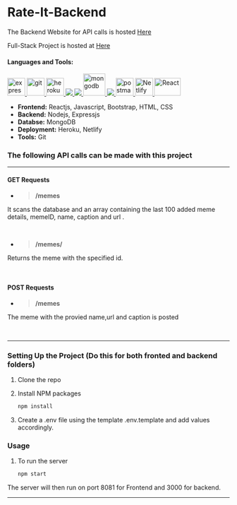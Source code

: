 # Rate-It-Backend 


The Backend Website for API calls is hosted [Here](http://xmeme-backend-savi.herokuapp.com/)

Full-Stack Project is hosted at [Here](https://xmeme-frontend-savi.netlify.app/)

<h4 align="left">Languages and Tools:</h4>
<p align="left"> <a href="https://expressjs.com" target="_blank"> <img src="https://www.vectorlogo.zone/logos/expressjs/expressjs-ar21.svg" alt="express" height="40"/> </a> <a href="https://git-scm.com/" target="_blank"> <img src="https://www.vectorlogo.zone/logos/git-scm/git-scm-icon.svg" alt="git" width="40" height="40"/> </a> <a href="https://heroku.com" target="_blank"> <img src="https://www.vectorlogo.zone/logos/heroku/heroku-icon.svg" alt="heroku" width="40" height="40"/> </a> <a href="https://www.w3.org/html/" target="_blank"> <img src="https://img.icons8.com/color/48/000000/html-5.png"/> </a> <a href="https://developer.mozilla.org/en-US/docs/Web/JavaScript" target="_blank"> <img src="https://img.icons8.com/color/48/000000/javascript.png"/> </a> <a href="https://www.mongodb.com/" target="_blank"> <img src="https://www.vectorlogo.zone/logos/mongodb/mongodb-icon.svg" alt="mongodb" width="50" height="50"/> </a> <a href="https://nodejs.org" target="_blank"> <img src="https://img.icons8.com/color/48/000000/nodejs.png"/> </a> <a href="https://postman.com" target="_blank"> <img src="https://www.vectorlogo.zone/logos/getpostman/getpostman-icon.svg" alt="postman" width="40" height="40"/> </a><a href="https://www.netlify.com" target="_blank"> <img src="https://www.netlify.com/img/press/logos/logomark.png" alt="Netlify" width="40" height="40"/> </a> <a href="https://reactjs.org/" target="_blank"> <img src="https://upload.wikimedia.org/wikipedia/commons/thumb/a/a7/React-icon.svg/1280px-React-icon.svg.png" alt="React" width="60" height="40"/> </a></p>


* __Frontend:__ Reactjs, Javascript, Bootstrap, HTML, CSS
* __Backend:__ Nodejs, Expressjs
* __Databse:__ MongoDB
* __Deployment:__ Heroku, Netlify
* __Tools:__ Git


### The following API calls can be made with this project

***

#### GET Requests

* > __/memes__

It scans the database and an array containing the last 100 added meme details, memeID, name, caption and url .

<br>

* > __/memes/<id>__

Returns the meme with the specified id.

<br>

#### POST Requests

* > __/memes__

The meme with the provied name,url and caption is posted

<br>

***

### Setting Up the Project (Do this for both fronted and backend folders)

1. Clone the repo
   
2. Install NPM packages
   ```sh
   npm install
   ```
3. Create a .env file using the template .env.template and add values accordingly.
   
### Usage

1.  To run the server
    ```sh 
    npm start 
    ```

The server will then run on port 8081 for Frontend and 3000 for backend. 
***

